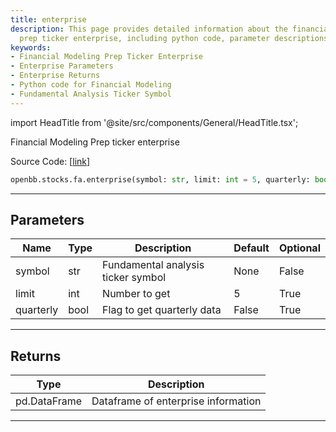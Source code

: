 ```yaml
---
title: enterprise
description: This page provides detailed information about the financial modeling
  prep ticker enterprise, including python code, parameter descriptions, and returns.
keywords:
- Financial Modeling Prep Ticker Enterprise
- Enterprise Parameters
- Enterprise Returns
- Python code for Financial Modeling
- Fundamental Analysis Ticker Symbol
---
```


import HeadTitle from '@site/src/components/General/HeadTitle.tsx';

<HeadTitle title="stocks.fa.enterprise - Reference | OpenBB SDK Docs" />

Financial Modeling Prep ticker enterprise

Source Code: [[link](https://github.com/OpenBB-finance/OpenBBTerminal/tree/main/openbb_terminal/stocks/fundamental_analysis/fmp_model.py#L131)]

```python
openbb.stocks.fa.enterprise(symbol: str, limit: int = 5, quarterly: bool = False)
```

---

## Parameters

| Name | Type | Description | Default | Optional |
| ---- | ---- | ----------- | ------- | -------- |
| symbol | str | Fundamental analysis ticker symbol | None | False |
| limit | int | Number to get | 5 | True |
| quarterly | bool | Flag to get quarterly data | False | True |


---

## Returns

| Type | Description |
| ---- | ----------- |
| pd.DataFrame | Dataframe of enterprise information |
---
